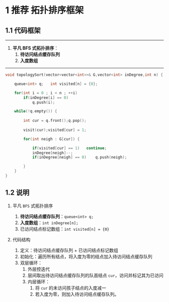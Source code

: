 # 1 推荐 **拓扑排序框架**
## 1.1 代码框架
-----------------------
1. **平凡 BFS 式拓扑排序**：
    1) **待访问结点缓存队列**
    2) **入度数组**
-----------------------
```C++
void topologySort(vector<vector<int>>& G,vector<int> inDegree,int n) {

    queue<int> q;   int visited[n] = {0};

    for(int i = 0 ; i < n ; ++i)
        if(inDegree[i] == 0)
            q.push(i);

    while(!q.empty()) {
        
        int cur = q.front();q.pop();
        
        visit(cur);visited[cur] = 1;

        for(int neigh : G[cur]) {

            if(visited[cur] == 1)   continue;
            inDegree[neigh]--;
            if(inDegree[neigh] == 0)    q.push(neigh);

        }
    }
}
```
## 1.2 说明
1) 平凡 `BFS` 式拓扑排序
   1) **待访问结点缓存队列**：`queue<int> q;`
   2) **入度数组**：`int inDegree[n];`
   3) 已访问结点标记数组：`int visited[n] = {0}`

2) 代码结构
   1) 定义：待访问结点缓存队列 + 已访问结点标记数组
   2) 初始化：遍历所有结点，将入度为零的结点加入待访问结点缓存队列
   3) 双层循环：
      1) 外层控迭代
      2) 层间取出待访问结点缓存队列的队首结点 `cur`，访问并标记其为已访问
      3) 内层循环：
         1) 将 `cur` 的未访问孩子结点的入度减一
         2) 若入度为零，则加入待访问结点缓存队列。 